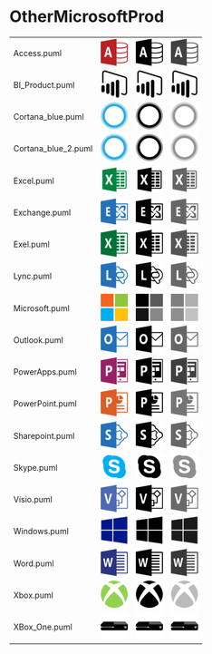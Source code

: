# OtherMicrosoftProd

|   |   |   |   |
|---|---|---|---|
| Access.puml | ![MSIMG_ACCESS_C](access.png) | ![MSIMG_ACCESS_M](access_mono.png) | ![MSIMG_ACCESS_G](access_gray.png) | 
| BI_Product.puml | ![MSIMG_BIPRODUCT_C](bi_product.png) | ![MSIMG_BIPRODUCT_M](bi_product_mono.png) | ![MSIMG_BIPRODUCT_G](bi_product_gray.png) | 
| Cortana_blue.puml | ![MSIMG_CORTANABLUE_C](cortana_blue.png) | ![MSIMG_CORTANABLUE_M](cortana_blue_mono.png) | ![MSIMG_CORTANABLUE_G](cortana_blue_gray.png) | 
| Cortana_blue_2.puml | ![MSIMG_CORTANABLUE2_C](cortana_blue_2.png) | ![MSIMG_CORTANABLUE2_M](cortana_blue_2_mono.png) | ![MSIMG_CORTANABLUE2_G](cortana_blue_2_gray.png) | 
| Excel.puml | ![MSIMG_EXCEL_C](excel.png) | ![MSIMG_EXCEL_M](excel_mono.png) | ![MSIMG_EXCEL_G](excel_gray.png) | 
| Exchange.puml | ![MSIMG_EXCHANGE_C](exchange.png) | ![MSIMG_EXCHANGE_M](exchange_mono.png) | ![MSIMG_EXCHANGE_G](exchange_gray.png) | 
| Exel.puml | ![MSIMG_EXEL_C](exel.png) | ![MSIMG_EXEL_M](exel_mono.png) | ![MSIMG_EXEL_G](exel_gray.png) | 
| Lync.puml | ![MSIMG_LYNC_C](lync.png) | ![MSIMG_LYNC_M](lync_mono.png) | ![MSIMG_LYNC_G](lync_gray.png) | 
| Microsoft.puml | ![MSIMG_MICROSOFT_C](microsoft.png) | ![MSIMG_MICROSOFT_M](microsoft_mono.png) | ![MSIMG_MICROSOFT_G](microsoft_gray.png) | 
| Outlook.puml | ![MSIMG_OUTLOOK_C](outlook.png) | ![MSIMG_OUTLOOK_M](outlook_mono.png) | ![MSIMG_OUTLOOK_G](outlook_gray.png) | 
| PowerApps.puml | ![MSIMG_POWERAPPS_C](powerapps.png) | ![MSIMG_POWERAPPS_M](powerapps_mono.png) | ![MSIMG_POWERAPPS_G](powerapps_gray.png) | 
| PowerPoint.puml | ![MSIMG_POWERPOINT_C](powerpoint.png) | ![MSIMG_POWERPOINT_M](powerpoint_mono.png) | ![MSIMG_POWERPOINT_G](powerpoint_gray.png) | 
| Sharepoint.puml | ![MSIMG_SHAREPOINT_C](sharepoint.png) | ![MSIMG_SHAREPOINT_M](sharepoint_mono.png) | ![MSIMG_SHAREPOINT_G](sharepoint_gray.png) | 
| Skype.puml | ![MSIMG_SKYPE_C](skype.png) | ![MSIMG_SKYPE_M](skype_mono.png) | ![MSIMG_SKYPE_G](skype_gray.png) | 
| Visio.puml | ![MSIMG_VISIO_C](visio.png) | ![MSIMG_VISIO_M](visio_mono.png) | ![MSIMG_VISIO_G](visio_gray.png) | 
| Windows.puml | ![MSIMG_WINDOWS_C](windows.png) | ![MSIMG_WINDOWS_M](windows_mono.png) | ![MSIMG_WINDOWS_G](windows_gray.png) | 
| Word.puml | ![MSIMG_WORD_C](word.png) | ![MSIMG_WORD_M](word_mono.png) | ![MSIMG_WORD_G](word_gray.png) | 
| Xbox.puml | ![MSIMG_XBOX_C](xbox.png) | ![MSIMG_XBOX_M](xbox_mono.png) | ![MSIMG_XBOX_G](xbox_gray.png) | 
| XBox_One.puml | ![MSIMG_XBOXONE_C](xbox_one.png) | ![MSIMG_XBOXONE_M](xbox_one_mono.png) | ![MSIMG_XBOXONE_G](xbox_one_gray.png) | 
